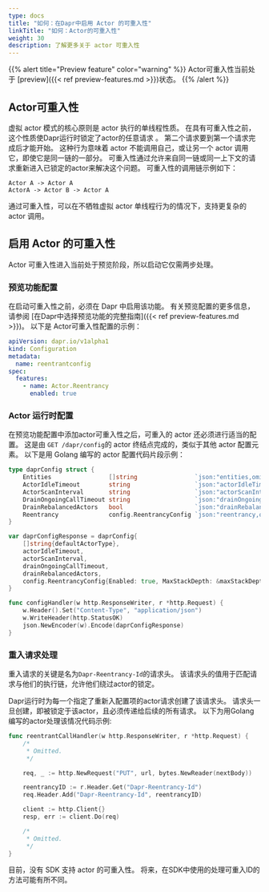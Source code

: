```yaml
---
type: docs
title: "如何：在Dapr中启用 Actor 的可重入性"
linkTitle: "如何：Actor的可重入性"
weight: 30
description: 了解更多关于 actor 可重入性
---
```


{{% alert title="Preview feature" color="warning" %}}
Actor可重入性当前处于 [preview]({{< ref preview-features.md >}})状态。
{{% /alert %}}

## Actor可重入性
虚拟 actor 模式的核心原则是 actor 执行的单线程性质。 在具有可重入性之前，这个性质使Dapr运行时锁定了actor的任意请求 。 第二个请求要到第一个请求完成后才能开始。 这种行为意味着 actor 不能调用自己，或让另一个 actor 调用它，即使它是同一链的一部分。 可重入性通过允许来自同一链或同一上下文的请求重新进入已锁定的actor来解决这个问题。 可重入性的调用链示例如下：

```
Actor A -> Actor A
ActorA -> Actor B -> Actor A
```

通过可重入性，可以在不牺牲虚拟 actor 单线程行为的情况下，支持更复杂的 actor 调用。

## 启用 Actor 的可重入性
Actor 可重入性进入当前处于预览阶段，所以启动它仅需两步处理。

### 预览功能配置
在启动可重入性之前，必须在 Dapr 中启用该功能。 有关预览配置的更多信息，请参阅 [在Dapr中选择预览功能的完整指南]({{< ref preview-features.md >}})。 以下是 Actor可重入性配置的示例：

```yaml
apiVersion: dapr.io/v1alpha1
kind: Configuration
metadata:
  name: reentrantconfig
spec:
  features:
    - name: Actor.Reentrancy
      enabled: true
```

### Actor 运行时配置
在预览功能配置中添加actor可重入性之后，可重入的 actor 还必须进行适当的配置。 这是由 `GET /dapr/config`的 actor 终结点完成的，类似于其他 actor 配置元素。 以下是用 Golang 编写的 actor 配置代码片段示例：

```go
type daprConfig struct {
    Entities                []string                `json:"entities,omitempty"`
    ActorIdleTimeout        string                  `json:"actorIdleTimeout,omitempty"`
    ActorScanInterval       string                  `json:"actorScanInterval,omitempty"`
    DrainOngoingCallTimeout string                  `json:"drainOngoingCallTimeout,omitempty"`
    DrainRebalancedActors   bool                    `json:"drainRebalancedActors,omitempty"`
    Reentrancy              config.ReentrancyConfig `json:"reentrancy,omitempty"`
}

var daprConfigResponse = daprConfig{
    []string{defaultActorType},
    actorIdleTimeout,
    actorScanInterval,
    drainOngoingCallTimeout,
    drainRebalancedActors,
    config.ReentrancyConfig{Enabled: true, MaxStackDepth: &maxStackDepth},
}

func configHandler(w http.ResponseWriter, r *http.Request) {
    w.Header().Set("Content-Type", "application/json")
    w.WriteHeader(http.StatusOK)
    json.NewEncoder(w).Encode(daprConfigResponse)
}
```

### 重入请求处理
重入请求的关键是名为`Dapr-Reentrancy-Id`的请求头。 该请求头的值用于匹配请求与他们的执行链，允许他们绕过actor的锁定。

Dapr运行时为每一个指定了重新入配置项的actor请求创建了该请求头。 请求头一旦创建，即被锁定于该actor，且必须传递给后续的所有请求。 以下为用Golang编写的actor处理该情况代码示例:

```go
func reentrantCallHandler(w http.ResponseWriter, r *http.Request) {
    /*
     * Omitted.
     */

    req, _ := http.NewRequest("PUT", url, bytes.NewReader(nextBody))

    reentrancyID := r.Header.Get("Dapr-Reentrancy-Id")
    req.Header.Add("Dapr-Reentrancy-Id", reentrancyID)

    client := http.Client{}
    resp, err := client.Do(req)

    /*
     * Omitted.
     */
}
```

目前，没有 SDK 支持 actor 的可重入性。 将来，在SDK中使用的处理可重入ID的方法可能有所不同。
